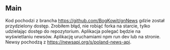 ## Main

Kod pochodzi z brancha
https://github.com/BogKowit/gnNews
gdzie został przydzielony dostęp. Zrobiłem błąd, nie robiąć forka na starcie, tylko udzielając dostęp do repozytorium.
Aplikacja polegać będzie na wyświetlaniu newsów.
Aplikację uruchamiami npm run dev lub na stronie.
Newsy pochodzą z https://newsapi.org/s/poland-news-api.